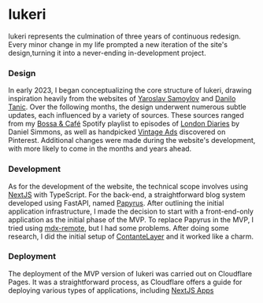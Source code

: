 # Iukeri
Iukeri represents the culmination of three years of continuous redesign. Every minor change in my life prompted a new iteration of the site's design,turning it into a never-ending in-development project.  
### Design
In early 2023, I began conceptualizing the core structure of Iukeri, drawing inspiration heavily from the websites of [Yaroslav Samoylov](tab:https://yaosamo.com) and [Danilo Tanic](tab:https://danilotanic.com). Over the following months, the design underwent numerous subtle updates, each influenced by a variety of sources. These sources ranged from my [Bossa & Café](tab:https://open.spotify.com/playlist/6unyax6qQyhunvOd2QOAzB?si=0b069d34368f4773) Spotify playlist to episodes of [London Diaries](tab:https://youtube.com/playlist?list=PL3F8c49z5qlQkQOwZLYN_4Q03cEneiOlG&si=yAoGu0mkeaz-soJh) by Daniel Simmons, as well as handpicked [Vintage Ads](tab:https://www.pinterest.fr/thigcampos/iukeri/) discovered on Pinterest. Additional changes were made during the website's development, with more likely to come in the months and years ahead.
### Development
As for the development of the website, the technical scope involves using [NextJS](tab:https://nextjs.org) with TypeScript. For the back-end, a straightforward blog system developed using FastAPI, named [Papyrus](tab:https://github.com/ivansantiagojr/papyrus). After outlining the initial application infrastructure, I made the decision to start with a front-end-only application as the initial phase of the MVP. To replace Papyrus in the MVP, I tried using [mdx-remote](tab:https://github.com/hashicorp/next-mdx-remote), but I had some problems. After doing some research, I did the initial setup of [ContanteLayer](tab:https://contentlayer.dev/) and it worked like a charm.
### Deployment
The deployment of the MVP version of Iukeri was carried out on Cloudflare Pages. It was a straightforward process, as Cloudflare offers a guide for deploying various types of applications, including [NextJS Apps](tab:https://developers.cloudflare.com/pages/framework-guides/deploy-a-nextjs-site)
